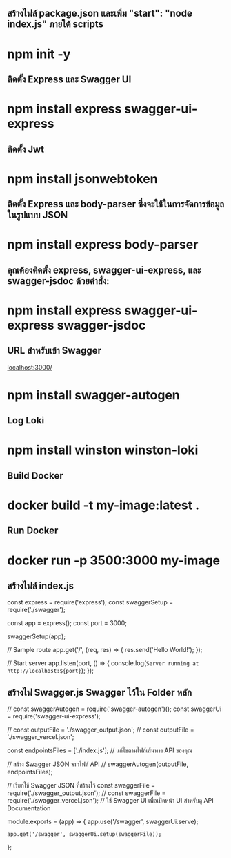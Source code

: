 ## สร้างไฟล์ package.json และเพิ่ม  "start": "node index.js" ภายใต้ scripts
# npm init -y

## ติดตั้ง Express และ Swagger UI
# npm install express swagger-ui-express


## ติดตั้ง Jwt 
# npm install jsonwebtoken

## ติดตั้ง Express และ body-parser ซึ่งจะใช้ในการจัดการข้อมูลในรูปแบบ JSON
# npm install express body-parser

## คุณต้องติดตั้ง express, swagger-ui-express, และ swagger-jsdoc ด้วยคำสั่ง:
# npm install express swagger-ui-express swagger-jsdoc

## URL สำหรับเข้า Swagger
[localhost:3000/](http://localhost:3000/swagger/)

# npm install swagger-autogen

## Log Loki 
# npm install winston winston-loki

## Build Docker
# docker build -t my-image:latest .

## Run Docker 
# docker run -p 3500:3000 my-image



## สร้างไฟล์ index.js 
const express = require('express');
const swaggerSetup = require('./swagger');

const app = express();
const port = 3000;

swaggerSetup(app);


// Sample route
app.get('/', (req, res) => {
  res.send('Hello World!');
});

// Start server
app.listen(port, () => {
  console.log(`Server running at http://localhost:${port}`);
});


## สร้างไฟ Swagger.js Swagger ไว้ใน Folder หลัก 
// const swaggerAutogen = require('swagger-autogen')();
const swaggerUi = require('swagger-ui-express');

// const outputFile = './swagger_output.json';
// const outputFile = './swagger_vercel.json';

const endpointsFiles = ['./index.js']; // แก้ไขตามไฟล์เส้นทาง API ของคุณ

// สร้าง Swagger JSON จากไฟล์ API
// swaggerAutogen(outputFile, endpointsFiles);

// เรียกใช้ Swagger JSON ที่สร้างไว้
const swaggerFile = require('./swagger_output.json');
// const swaggerFile = require('./swagger_vercel.json');
// ใช้ Swagger UI เพื่อเปิดหน้า UI สำหรับดู API Documentation


module.exports = (app) => {
    app.use('/swagger', swaggerUi.serve);
    
    app.get('/swagger', swaggerUi.setup(swaggerFile));
  };